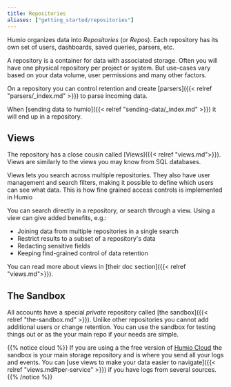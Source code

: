 ```yaml
---
title: Repositories
aliases: ["getting_started/repositories"]
---
```


Humio organizes data into _Repositories_ (or _Repos_). Each repository has its
own set of users, dashboards, saved queries, parsers, etc.

A repository is a container for data with associated storage.
Often you will have one physical repository per project or system. But use-cases
vary based on your data volume, user permissions and many other factors.

On a repository you can control retention and create
[parsers]({{< relref "parsers/_index.md" >}}) to parse incoming data.

When [sending data to humio]({{< relref "sending-data/_index.md" >}}) it will end up in a repository.

## Views

The repository has a close cousin called [Views]({{< relref "views.md">}}).
Views are similarly to the views you may know from SQL databases.

Views lets you search across multiple repositories. They also have user management and search filters, making it possible to define which users can see what data.
This is how fine grained access controls is implemented in Humio

You can search directly in a repository, or search through a
view.
 Using a view can give added benefits, e.g.:

- Joining data from multiple repositories in a single search
- Restrict results to a subset of a repository's data
- Redacting sensitive fields
- Keeping find-grained control of data retention

You can read more about views in [their doc section]({{< relref "views.md">}}).  

## The Sandbox

All accounts have a special _private_ repository called [the sandbox]({{< relref "the-sandbox.md" >}}). Unlike other
repositories you cannot add additional users or change retention. You can use the sandbox for testing things out
or as the your main repo if your needs are simple.

{{% notice cloud %}}
If you are using a the free version of [Humio Cloud](https://cloud.humio.com) the sandbox
is your main storage repository and is where you send all your logs and events. You can
[use views to make your data easier to navigate]({{< relref "views.md#per-service" >}})
if you have logs from several sources.
{{% /notice %}}
